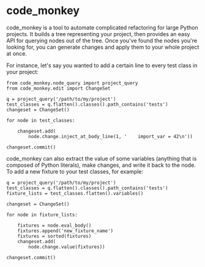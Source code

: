 code_monkey
===========

code_monkey is a tool to automate complicated refactoring for large Python
projects. It builds a tree representing your project, then provides an easy API
for querying nodes out of the tree. Once you've found the nodes you're looking
for, you can generate changes and apply them to your whole project at once.

For instance, let's say you wanted to add a certain line to every test class in
your project:

    from code_monkey.node_query import project_query
    from code_monkey.edit import ChangeSet

    q = project_query('/path/to/my/project')
    test_classes = q.flatten().classes().path_contains('tests')
    changeset = ChangeSet()

    for node in test_classes:

        changeset.add(
            node.change.inject_at_body_line(1, '    import_var = 42\n'))

    changeset.commit()


code_monkey can also extract the value of some variables (anything that is
composed of Python literals), make changes, and write it back to the node. To
add a new fixture to your test classes, for example:

    q = project_query('/path/to/my/project')
    test_classes = q.flatten().classes().path_contains('tests')
    fixture_lists = test_classes.flatten().variables()

    changeset = ChangeSet()

    for node in fixture_lists:

        fixtures = node.eval_body()
        fixtures.append('new_fixture_name')
        fixtures = sorted(fixtures)
        changeset.add(
            node.change.value(fixtures))

    changeset.commit()
